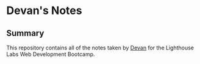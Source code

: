 # Devan's Notes

## Summary

This repository contains all of the notes taken by [Devan](https://github.com/Devanm15) for the Lighthouse Labs Web Development Bootcamp.

